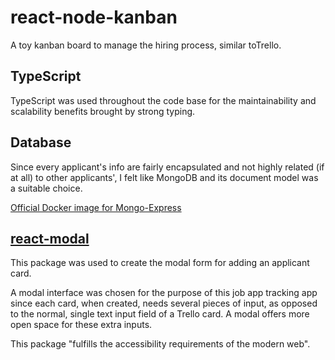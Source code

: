 # react-node-kanban
A toy ​kanban board​ to manage the hiring process, similar to ​Trello.

## TypeScript
TypeScript was used throughout the code base for the maintainability and scalability benefits brought by strong typing.

## Database
Since every applicant's info are fairly encapsulated and not highly related (if at all) to other applicants', I felt like MongoDB and its document model was a suitable choice.

[Official Docker image for Mongo-Express](https://hub.docker.com/_/mongo-express)

## [react-modal](http://reactcommunity.org/react-modal/)
This package was used to create the modal form for adding an applicant card. 

A modal interface was chosen for the purpose of this job app tracking app since each card, when created, needs several pieces of input, as opposed to the normal, single text input field of a Trello card. A modal offers more open space for these extra inputs.

This package "fulfills the accessibility requirements of the modern web".